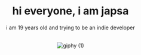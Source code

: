 
<div align="center">
  <h1 align="center">
  hi everyone, i am japsa
</h1> 
i am 19 years old and trying to be an indie developer
<br>
<br>

![giphy (1)](https://user-images.githubusercontent.com/62521215/211249297-7dc970fa-65fd-4de4-a165-eb555aa0756f.gif)
</div>

